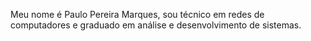 
Meu nome é Paulo Pereira Marques, sou técnico em redes de computadores e graduado em análise e desenvolvimento de sistemas. 

